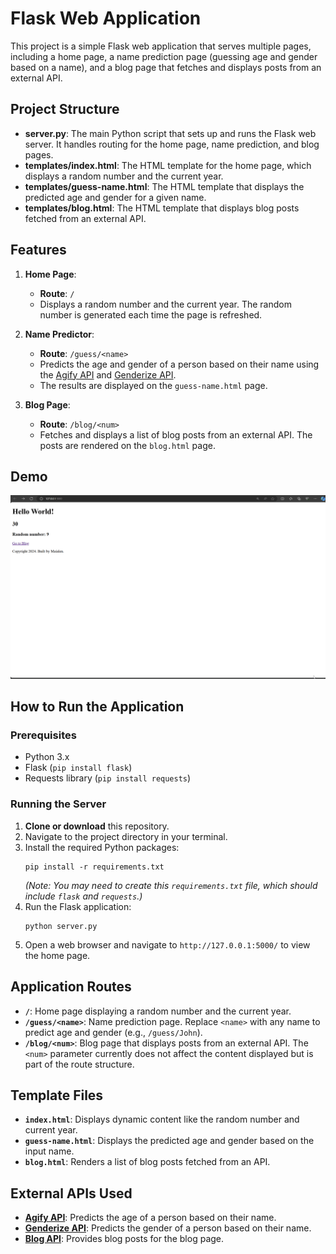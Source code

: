 # Flask Web Application

This project is a simple Flask web application that serves multiple pages, including a home page, a name prediction page (guessing age and gender based on a name), and a blog page that fetches and displays posts from an external API.

## Project Structure

- **server.py**: The main Python script that sets up and runs the Flask web server. It handles routing for the home page, name prediction, and blog pages.
- **templates/index.html**: The HTML template for the home page, which displays a random number and the current year.
- **templates/guess-name.html**: The HTML template that displays the predicted age and gender for a given name.
- **templates/blog.html**: The HTML template that displays blog posts fetched from an external API.

## Features

1. **Home Page**:
   - **Route**: `/`
   - Displays a random number and the current year. The random number is generated each time the page is refreshed.

2. **Name Predictor**:
   - **Route**: `/guess/<name>`
   - Predicts the age and gender of a person based on their name using the [Agify API](https://api.agify.io/) and [Genderize API](https://api.genderize.io/).
   - The results are displayed on the `guess-name.html` page.

3. **Blog Page**:
   - **Route**: `/blog/<num>`
   - Fetches and displays a list of blog posts from an external API. The posts are rendered on the `blog.html` page.

## Demo
![](Demo.gif)

## How to Run the Application

### Prerequisites
- Python 3.x
- Flask (`pip install flask`)
- Requests library (`pip install requests`)

### Running the Server
1. **Clone or download** this repository.
2. Navigate to the project directory in your terminal.
3. Install the required Python packages:
   ```
   pip install -r requirements.txt
   ```
   *(Note: You may need to create this `requirements.txt` file, which should include `flask` and `requests`.)*
4. Run the Flask application:
   ```
   python server.py
   ```
5. Open a web browser and navigate to `http://127.0.0.1:5000/` to view the home page.

## Application Routes

- **`/`**: Home page displaying a random number and the current year.
- **`/guess/<name>`**: Name prediction page. Replace `<name>` with any name to predict age and gender (e.g., `/guess/John`).
- **`/blog/<num>`**: Blog page that displays posts from an external API. The `<num>` parameter currently does not affect the content displayed but is part of the route structure.

## Template Files

- **`index.html`**: Displays dynamic content like the random number and current year.
- **`guess-name.html`**: Displays the predicted age and gender based on the input name.
- **`blog.html`**: Renders a list of blog posts fetched from an API.

## External APIs Used

- **[Agify API](https://api.agify.io/)**: Predicts the age of a person based on their name.
- **[Genderize API](https://api.genderize.io/)**: Predicts the gender of a person based on their name.
- **[Blog API](https://api.npoint.io/36e6b7057201bb6b576a)**: Provides blog posts for the blog page.
